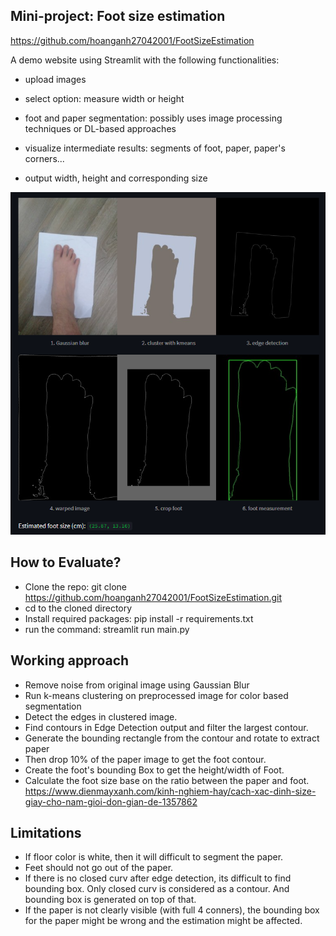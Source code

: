 
Mini-project: Foot size estimation
------------------------------------------------------------------------------------------------------------------------
https://github.com/hoanganh27042001/FootSizeEstimation

A demo website using Streamlit with the following functionalities:

- upload images

- select option: measure width or height

- foot and paper segmentation: possibly uses image processing techniques or DL-based approaches

- visualize intermediate results: segments of foot, paper, paper's corners...

- output width, height and corresponding size

![img.png](output/img.png)

How to Evaluate?
------------------------------------------------------------------------------------------------------------------------
- Clone the repo: git clone https://github.com/hoanganh27042001/FootSizeEstimation.git
- cd to the cloned directory
- Install required packages: pip install -r requirements.txt
- run the command: streamlit run main.py

Working approach
------------------------------------------------------------------------------------------------------------------------
- Remove noise from original image using Gaussian Blur
- Run k-means clustering on preprocessed image for color based segmentation
- Detect the edges in clustered image.
- Find contours in Edge Detection output and filter the largest contour.
- Generate the bounding rectangle from the contour and rotate to extract paper
- Then drop 10% of the paper image to get the foot contour.
- Create the foot's bounding Box to get the height/width of Foot.
- Calculate the foot size base on the ratio between the paper and foot.
https://www.dienmayxanh.com/kinh-nghiem-hay/cach-xac-dinh-size-giay-cho-nam-gioi-don-gian-de-1357862

Limitations
------------------------------------------------------------------------------------------------------------------------
- If floor color is white, then it will difficult to segment the paper.
- Feet should not go out of the paper. 
- If there is no closed curv after edge detection, its difficult to find bounding box. Only closed curv is considered as a contour. And bounding box is generated on top of that.
- If the paper is not clearly visible (with full 4 conners), the bounding box for the paper might be wrong and the estimation might be affected.